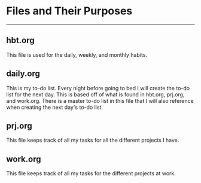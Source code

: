 # Files and Their Purposes

------------

## hbt.org

This file is used for the daily, weekly, and monthly habits.

## daily.org

This is my to-do list. Every night before going to bed I will create the to-do list for the next day. This is based off of what is found in hbt.org, prj.org, and work.org. There is a master to-do list in this file that I will also reference when creating the next day's to-do list.

## prj.org

This file keeps track of all my tasks for all the different projects I have.

## work.org

This file keeps track of all my tasks for the different projects at work.
